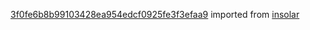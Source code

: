 [3f0fe6b8b99103428ea954edcf0925fe3f3efaa9](https://github.com/insolar/insolar/commit/3f0fe6b8b99103428ea954edcf0925fe3f3efaa9) imported from [insolar](https://github.com/insolar/insolar)
